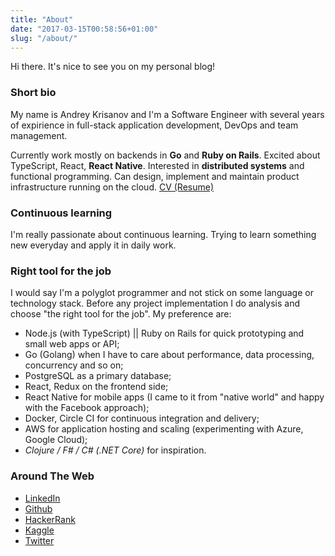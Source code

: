```yaml
---
title: "About"
date: "2017-03-15T00:58:56+01:00"
slug: "/about/"
---
```


Hi there.  It's nice to see you on my personal blog!

### Short bio

My name is Andrey Krisanov and I'm a Software Engineer with several years of expirience in full-stack application development, DevOps and team management.

Currently work mostly on backends in **Go** and **Ruby on Rails**.
Excited about TypeScript, React, **React Native**.
Interested in **distributed systems** and functional programming.
Can design, implement and maintain product infrastructure running on the cloud.
[CV (Resume)](/cv/)

### Continuous learning

I'm really passionate about continuous learning.
Trying to learn something new everyday and apply it in daily work.

### Right tool for the job

I would say I'm a polyglot programmer and not stick on some language or technology stack. Before any project implementation I do analysis and choose "the right tool for the job". My preference are:

* Node.js (with TypeScript) || Ruby on Rails for quick prototyping and small web apps or API;
* Go (Golang) when I have to care about performance, data processing, concurrency and so on;
* PostgreSQL as a primary database;
* React, Redux on the frontend side;
* React Native for mobile apps (I came to it from "native world" and happy with the Facebook approach);
* Docker, Circle CI for continuous integration and delivery;
* AWS for application hosting and scaling (experimenting with Azure, Google Cloud);
* _Clojure / F# / C# (.NET Core)_ for inspiration.

### Around The Web

* [LinkedIn](https://www.linkedin.com/in/akrisanov)
* [Github](https://github.com/akrisanov)
* [HackerRank](https://www.hackerrank.com/akrisanov)
* [Kaggle](https://www.kaggle.com/akrisanov)
* [Twitter](https://twitter.com/akrisanov)
